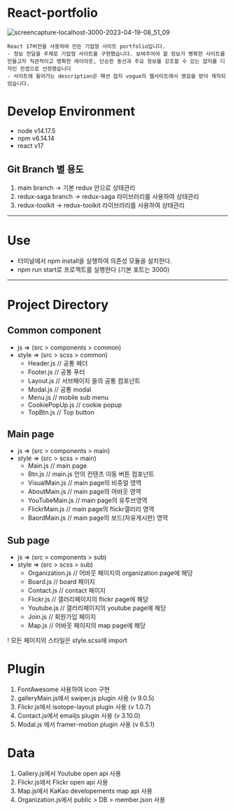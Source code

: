 # React-portfolio

![screencapture-localhost-3000-2023-04-19-08_51_09](https://user-images.githubusercontent.com/95734153/232928982-1cce05c7-3cdb-4db2-b95d-f75d8ad5daeb.png)

```
React 17버전을 사용하여 만든 기업형 사이트 portfolio입니다.
- 정보 전달을 주제로 기업형 사이트를 구현했습니다. 보여주어야 할 정보가 명확한 사이트를 만들고자 직관적이고 명확한 레이아웃, 단순한 동선과 주요 정보를 강조할 수 있는 잡지를 디자인 컨셉으로 선정했습니다
- 사이트에 들어가는 description은 패션 잡지 vogue의 웹사이트에서 영감을 받아 제작되었습니다.

```

# Develop Environment

- node v14.17.5
- npm v6.14.14
- react v17

## Git Branch 별 용도
1. main branch -> 기본 redux 만으로 상태관리
2. redux-saga branch -> redux-saga 라이브러리를 사용하여 상태관리
3. redux-toolkit -> redux-toolkit 라이브러리를 사용하여 상태관리

---

# Use

- 터미널에서 npm install을 실행하여 의존성 모듈을 설치한다.
- npm run start로 프로젝트를 실행한다 (기본 포트는 3000)

---

# Project Directory

## Common component

+ js => (src > components > common)
+ style => (src > scss > common)
  + Header.js // 공통 헤더
  + Footer.js // 공통 푸터
  + Layout.js // 서브페이지 들의 공통 컴포넌트
  + Modal.js // 공통 modal
  + Menu.js // mobile sub menu
  + CookiePopUp.js // cookie popup
  + TopBtn.js // Top button


## Main page

+ js => (src > components > main)
+ style => (src > scss > main)
  + Main.js // main page
  + Btn.js // main.js 안의 컨텐츠 이동 버튼 컴포넌트
  + VisualMain.js // main page의 비쥬얼 영역
  + AboutMain.js // main page의 어바웃 영역
  + YouTubeMain.js // main page의 유투브영역
  + FlickrMain.js // main page의 flickr갤러리 영역
  + BaordMain.js // main page의 보드(자유게시판) 영역

## Sub page

+ js => (src > components > sub)
+ style => (src > scss > sub)
  + Organization.js // 어바웃 페이지의 organization page에 해당
  + Board.js // board 페이지
  + Contact.js // contact 페이지
  + Flickr.js // 갤러리페이지의 flickr page에 해당
  + Youtube.js // 갤러리페이지의 youtube page에 해당
  + Join.js // 회원가입 페이지
  + Map.js // 어바웃 페이지의 map page에 해당

! 모든 페이지의 스타일은 style.scss에 import

# Plugin
1. FontAwesome 사용하여 icon 구현
2. galleryMain.js에서 swiper.js plugin 사용 (v 9.0.5)
3. Flickr.js에서 isotope-layout plugin 사용 (v 1.0.7)
4. Contact.js에서 emailjs plugin 사용 (v 3.10.0)
5. Modal.js 에서 framer-motion plugin 사용 (v 6.5.1)

# Data
1. Gallery.js에서 Youtube open api 사용
2. Flickr.js에서 Flickr open api 사용
3. Map.js에서 KaKao developements map api 사용
4. Organization.js에서 public > DB > member.json 사용

